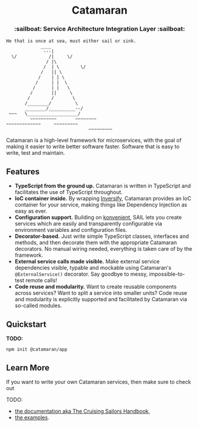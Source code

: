 <h1 align="center">
  Catamaran
</h1>

<h3 align="center">
  :sailboat: Service Architecture Integration Layer :sailboat:
</h3>

```
He that is once at sea, must either sail or sink.
             ____
              ---|
  \/            /|     \/
               / |\
              /  | \        \/
             /   || \
            /    | | \
           /     | |  \
          /      | |   \
         /       ||     \
        /        /       \
       /________/         \
       ________/__________--/
 ~~~   \___________________/
         ~~~~~~~~~~       ~~~~~~~~
~~~~~~~~~~~~~     ~~~~~~~~~
                               ~~~~~~~~~
```

Catamaran is a high-level framework for microservices, with the goal of making it easier to write better software faster. Software that is easy to write, test and maintain.

## Features

* **TypeScript from the ground up.** Catamaran is written in TypeScript and facilitates the use of TypeScript throughout.
* **IoC container inside.** By wrapping [Inversify](https://inversify.io/), Catamaran provides an IoC container for your service, making things like Dependency Injection as easy as ever.
* **Configuration support.** Building on [konvenient](https://github.com/battila7/konvenient), SAIL lets you create services which are easily and transparently configurable via environment variables and configuration files.
* **Decorator-based.** Just write simple TypeScript classes, interfaces and methods, and then decorate them with the appropriate Catamaran decorators. No manual wiring needed, everything is taken care of by the framework.
* **External service calls made visible.** Make external service dependencies visible, typable and mockable using Catamaran's `@ExternalService()` decorator. Say goodbye to messy, impossible-to-test remote calls!
* **Code reuse and modularity.** Want to create reusable components across services? Want to split a service into smaller units? Code reuse and modularity is explicitly supported and facilitated by Catamaran via so-called modules.

## Quickstart

**TODO:**
~~~~
npm init @catamaran/app
~~~~

## Learn More

If you want to write your own Catamaran services, then make sure to check out

TODO:
* [the documentation aka The Cruising Sailors Handbook](docs/README.md),
* [the examples](packages/examples).

